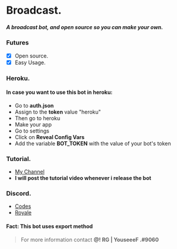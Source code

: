 # Broadcast.
##### A broadcast bot, and open source so you can make your own.
### Futures

- [x] Open source.
- [x] Easy Usage.

### Heroku.
#### In case you want to use this bot in heroku:
* Go to **auth.json**
* Assign to the **token** value "heroku"
* Then go to heroku
* Make your app
* Go to settings
* Click on **Reveal Config Vars**
* Add the variable **BOT_TOKEN** with the value of your bot's token

### Tutorial.
* [My Channel](https://www.youtube.com/channel/UC9nvvFCiB33oOV_Hr7fBhHw)
* **I will post the tutorial video whenever i release the bot**

### Discord.
* [Codes](https://discord.gg/UqFttvq)
* [Royale](https://discord.gg/t9SvNF5)

#### Fact: This bot uses export method
> For more information contact **@! RG | YouseeeF .#9060**
